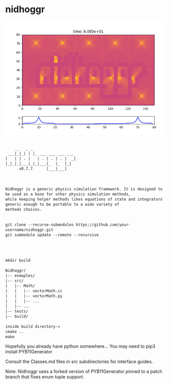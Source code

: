 # nidhoggr

![Schroedinger Waves](examples/logo_test.png)


```

     _   _ _
 ___|_|_| | |_ ___ ___ ___ ___
|   | | . |   | . | . | . |  _|
|_|_|_|___|_|_|___|_  |_  |_|
      v0.7.7      |___|___|



Nidhoggr is a generic physics simulation framework. It is designed to be used as a base for other physics simulation methods, 
while keeping helper methods likes equations of state and integrators generic enough to be portable to a wide variety of 
methods choices.


git clone --recurse-submodules https://github.com/your-username/nidhoggr.git
git submodule update --remote --recursive




mkdir build

Nidhoggr/
|-- exmaples/
|-- src/
|   |-- Math/
|   |   |-- vectorMath.cc
|   |   |-- vectorMath.py
|   |   |-- ...
|   |-- ...
|-- tests/
|-- build/

inside build directory->
cmake ..
make

```

Hopefully you already have python somewhere...
You may need to pip3 install PYB11Generator

Consult the Classes.md files in src subdirectories for interface guides.

Note: Nidhoggr uses a forked version of PYB11Generator pinned to a patch branch that fixes enum tuple support.